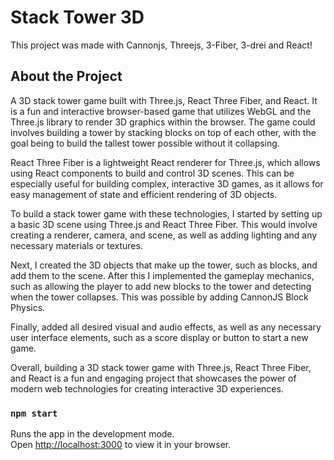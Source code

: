# Stack Tower 3D

This project was made with Cannonjs, Threejs, 3-Fiber, 3-drei and React!

## About the Project

A 3D stack tower game built with Three.js, React Three Fiber, and React. It is a fun and interactive browser-based game that utilizes WebGL and the Three.js library to render 3D graphics within the browser. The game could involves building a tower by stacking blocks on top of each other, with the goal being to build the tallest tower possible without it collapsing.

React Three Fiber is a lightweight React renderer for Three.js, which allows using React components to build and control 3D scenes. This can be especially useful for building complex, interactive 3D games, as it allows for easy management of state and efficient rendering of 3D objects.

To build a stack tower game with these technologies, I started by setting up a basic 3D scene using Three.js and React Three Fiber. This would involve creating a renderer, camera, and scene, as well as adding lighting and any necessary materials or textures.

Next, I created the 3D objects that make up the tower, such as blocks, and add them to the scene. After this I implemented the gameplay mechanics, such as allowing the player to add new blocks to the tower and detecting when the tower collapses. This was possible by adding CannonJS Block Physics.

Finally, added all desired visual and audio effects, as well as any necessary user interface elements, such as a score display or button to start a new game.

Overall, building a 3D stack tower game with Three.js, React Three Fiber, and React is a fun and engaging project that showcases the power of modern web technologies for creating interactive 3D experiences.

### `npm start`

Runs the app in the development mode.\
Open [http://localhost:3000](http://localhost:3000) to view it in your browser.
